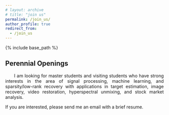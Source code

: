 ```yaml
---
# layout: archive
# title: "join us"
permalink: /join_us/
author_profile: true
redirect_from:
  - /join_us
---
```


{% include base_path %}

Perennial Openings
----------

<head>
   <style>
      .indent {
        text-align: justify;
        hyphens: auto;
        text-indent: 2em; 
      }
      .no-indent {
        text-align: justify;
        hyphens: auto;
        text-indent: 0; 
      }
   </style>
</head>
  
<body>
<p class="indent">
I am looking for master students and visiting students who have strong interests in the area of signal processing, machine learning, and sparsity/low-rank recovery with applications in target estimation, image recovery, video restoration, hyperspectral unmixing, and stock market analysis.
</p>

<p class="no-indent">
If you are interested, please send me an email with a brief resume.
</p>
</body>









